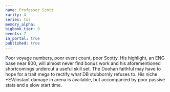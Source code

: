 ```yaml
---
name: Professor Scott
rarity: 4
series: tos
memory_alpha:
bigbook_tier: 9
events: 7
in_portal: true
published: true
---
```


Poor voyage numbers, poor event count, poor Scotty. His highlight, an ENG base near 800, will almost never find bonus work and his aforementioned shortcomings undercut a useful skill set. The Doohan faithful may have to hope for a trait mega to rectify what DB stubbornly refuses to. His niche +EV/instant damage in arena is available, but accompanied by poor passive stats and a slow start time.
